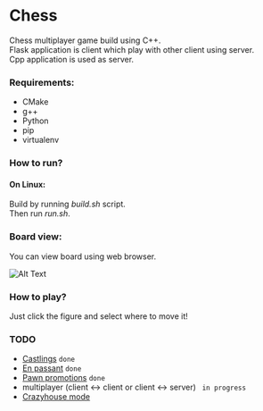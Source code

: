 # __Chess__

Chess multiplayer game build using C++. <br>
Flask application is client which play with other client using server. <br>
Cpp application is used as server. <br>

### Requirements:
- CMake
- g++
- Python
- pip
- virtualenv

### How to run?

#### On Linux:

Build by running _build.sh_ script. <br>
Then run _run.sh_.

### Board view: <br>
You can view board using web browser.

![Alt Text](https://i.imgur.com/m2S5ZxZ.png)


### How to play?
Just click the figure and select where to move it!

### TODO
- [Castlings](https://en.wikipedia.org/wiki/Castling)	```done```
- [En passant](https://en.wikipedia.org/wiki/En_passant) ```done```
- [Pawn promotions](https://en.wikipedia.org/wiki/Promotion_(chess)) ```done```
- multiplayer (client <-> client or client <-> server)  ``` in progress```
- [Crazyhouse mode](https://en.wikipedia.org/wiki/Crazyhouse)
